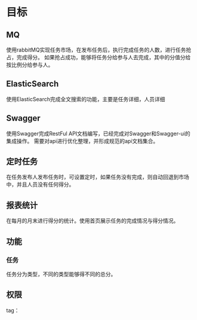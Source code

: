# 目标

## MQ

使用rabbitMQ实现任务市场，在发布任务后，执行完成任务的人数，进行任务抢占，完成得分。
如果抢占成功，能够将任务分给参与人去完成，其中的分值分给按比例分给参与人。

## ElasticSearch

使用ElasticSearch完成全文搜索的功能，主要是任务详细，人员详细

## Swagger

使用Swagger完成RestFul API文档编写，已经完成对Swagger和Swagger-ui的集成操作。
需要对api进行优化整理，并形成规范的api文档集合。

## 定时任务

在任务发布人发布任务时，可设置定时，如果任务没有完成，则自动回退到市场中，并且人员没有任何得分。

## 报表统计

在每月的月末进行得分的统计。使用首页展示任务的完成情况与得分情况。


## 功能

### 任务

任务分为类型，不同的类型能够得不同的总分。

## 权限

tag：

